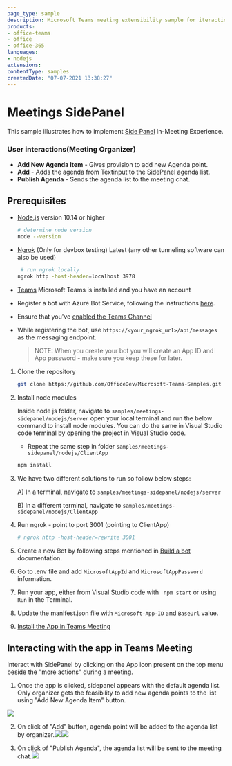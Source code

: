```yaml
---
page_type: sample
description: Microsoft Teams meeting extensibility sample for iteracting with Side Panel in-meeting
products:
- office-teams
- office
- office-365
languages:
- nodejs
extensions:
contentType: samples
createdDate: "07-07-2021 13:38:27"
---
```


# Meetings SidePanel

This sample illustrates how to implement [Side Panel](https://docs.microsoft.com/en-us/microsoftteams/platform/apps-in-teams-meetings/create-apps-for-teams-meetings?view=msteams-client-js-latest&tabs=dotnet#notificationsignal-api) In-Meeting Experience.

  
### User interactions(Meeting Organizer)
- **Add New Agenda Item** - Gives provision to add new Agenda point.
- **Add** - Adds the agenda from Textinput to the SidePanel agenda list.
- **Publish Agenda** - Sends the agenda list to the meeting chat.

## Prerequisites

- [Node.js](https://nodejs.org) version 10.14 or higher

    ```bash
    # determine node version
    node --version
    ```
      
 - [Ngrok](https://ngrok.com/download) (Only for devbox testing) Latest (any other tunneling      software       can also be used)

    ```bash
     # run ngrok locally
    ngrok http -host-header=localhost 3978
    ```
    
- [Teams](https://teams.microsoft.com) Microsoft Teams is installed and you have an account

- Register a bot with Azure Bot Service, following the instructions [here](https://docs.microsoft.com/en-us/azure/bot-service/bot-service-quickstart-registration?view=azure-bot-service-3.0).
- Ensure that you've [enabled the Teams Channel](https://docs.microsoft.com/en-us/azure/bot-service/channel-connect-teams?view=azure-bot-service-4.0)
- While registering the bot, use `https://<your_ngrok_url>/api/messages` as the messaging endpoint.
    > NOTE: When you create your bot you will create an App ID and App password - make sure you keep these for later.

1. Clone the repository
      ```bash
      git clone https://github.com/OfficeDev/Microsoft-Teams-Samples.git
      ```

2. Install node modules

   Inside node js folder,  navigate to `samples/meetings-sidepanel/nodejs/server` open your local terminal and run the below command to install node modules. You can do the same in Visual Studio code terminal by opening the project in Visual Studio code.

   - Repeat the same step in folder `samples/meetings-sidepanel/nodejs/ClientApp`

    ```bash
    npm install
    ```
3. We have two different solutions to run so follow below steps:
 
   A) In a terminal, navigate to `samples/meetings-sidepanel/nodejs/server`

   B) In a different terminal, navigate to `samples/meetings-sidepanel/nodejs/ClientApp`

4. Run ngrok - point to port 3001 (pointing to ClientApp)

    ```bash
    # ngrok http -host-header=rewrite 3001
    ```
5. Create a new Bot by following steps mentioned in [Build a bot](https://docs.microsoft.com/en-us/microsoftteams/platform/bots/what-are-bots?view=msteams-client-js-latest#build--a-bot-for-teams-with-the-microsoft-bot-framework) documentation.
6. Go to .env file  and add ```MicrosoftAppId``` and  ```MicrosoftAppPassword``` information.
7. Run your app, either from Visual Studio code  with ``` npm start``` or using ``` Run``` in the Terminal.
8. Update the manifest.json file with ```Microsoft-App-ID``` and ```BaseUrl``` value.
9. [Install the App in Teams Meeting](https://docs.microsoft.com/en-us/microsoftteams/platform/apps-in-teams-meetings/teams-apps-in-meetings?view=msteams-client-js-latest#meeting-lifecycle-scenarios)

## Interacting with the app in Teams Meeting
Interact with SidePanel by clicking on the App icon present on the top menu beside the "more actions" during a meeting.
1. Once the app is clicked, sidepanel appears with the default agenda list. Only organizer gets the feasibility to add new agenda points to the list using "Add New Agenda Item" button.

![](https://user-images.githubusercontent.com/50989436/118759535-d7c7e280-b88e-11eb-955b-8843d1a4a814.png)

2. On click of "Add" button, agenda point will be added to the agenda list by organizer.![](https://user-images.githubusercontent.com/50989436/118760002-ad2a5980-b88f-11eb-821d-3a1f74d9fa71.png)![](https://user-images.githubusercontent.com/50989436/118759709-28d7d680-b88f-11eb-9aa7-a6b67daa639c.png)

3. On click of "Publish Agenda", the agenda list will be sent to the meeting chat.![](https://user-images.githubusercontent.com/50989436/118759762-3e4d0080-b88f-11eb-8880-b0ed3739cbe0.png)

